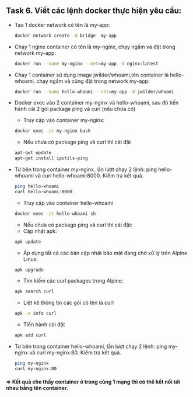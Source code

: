 ## Task 6. Viết các lệnh docker thực hiện yêu cầu:

- Tạo 1 docker network có tên là my-app:
    ```sh
    docker network create -d bridge  my-app
    ```
-  Chạy 1 nginx container có tên là my-nginx, chạy ngầm và đặt trong network my-app:
    ```sh
    docker run --name my-nginx --net=my-app -d nginx:latest
    ```
-  Chạy 1 container sử dụng image jwilder/whoami,tên container là hello-whoami, chạy ngầm và cũng đặt trong network my-app:
    ```sh
    docker run --name hello-whoami --net=my-app -d jwilder/whoami
    ```
- Docker exec vào 2 container my-nginx và hello-whoami, sau đó tiến hành cài 2 gói package ping và curl (nếu chưa có)
  - Truy cập vào container my-nginx:
   ```sh
   docker exec -it my-nginx bash
   ```
  - Nếu chưa có package ping và curl thì cài đặt
  ```sh
  apt-get update
  apt-get install iputils-ping
   ```
- Từ bên trong container my-nginx, lần lượt chạy 2 lệnh: ping hello-whoami và curl hello-whoami:8000. Kiểm tra kết quả.
    ```sh
    ping hello-whoami
    curl hello-whoami:8000 
    ```

  -  Truy cập vào container hello-whoami
  ```sh
  docker exec -it hello-whoami sh
  ```
  - Nếu chưa có package ping và curl thì cài đặt:
  - Cập nhật apk:
   ```sh
   apk update
   ```
  -  Áp dụng tất cả các bản cập nhật bảo mật đang chờ xử lý trên Alpine Linux:
   ```sh
   apk upgrade
   ```
  - Tìm kiếm các curl packages trong Alpine:
  ```sh
  apk search curl
  ```
  - Liệt kê thông tin các gói có tên là curl
  ```sh
  apk -a info curl
  ```
  - Tiến hành cài đặt
  ```sh
  apk add curl
  ```
- Từ bên trong container hello-whoami, lần lượt chạy 2 lệnh: ping my-nginx và curl my-nginx:80. Kiểm tra kết quả.
    ```sh
    ping my-nginx
    curl my-nginx:80
    ```
#### => Kết quả cho thấy container ở trong cùng 1 mạng thì có thể kết nối tới nhau bằng tên container.